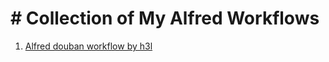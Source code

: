 # # Collection of My Alfred Workflows

1. [Alfred douban workflow by h3l](https://github.com/h3l/douban-workflow)

